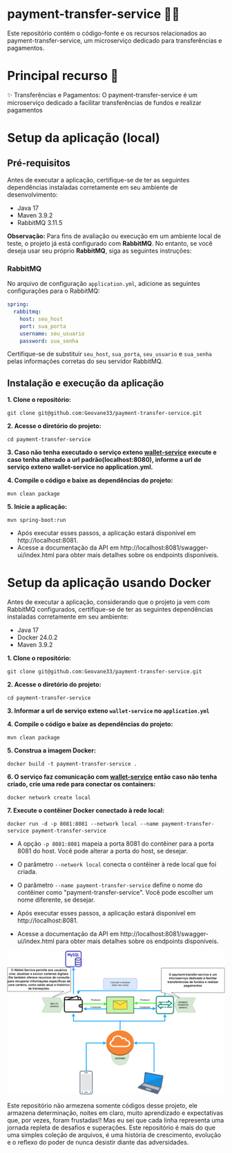 # payment-transfer-service 🏦💸

Este repositório contém o código-fonte e os recursos relacionados ao payment-transfer-service, um microserviço dedicado para transferências e pagamentos.

# Principal recurso 🚀
✨ Transferências e Pagamentos: O payment-transfer-service é um microserviço dedicado a facilitar transferências de fundos e realizar pagamentos

# Setup da aplicação (local)
## Pré-requisitos
Antes de executar a aplicação, certifique-se de ter as seguintes dependências instaladas corretamente em seu ambiente de desenvolvimento:

- Java 17
- Maven 3.9.2
- RabbitMQ 3.11.5

**Observação:** Para fins de avaliação ou execução em um ambiente local de teste, o projeto já está configurado com **RabbitMQ**. No entanto, se você deseja usar seu próprio **RabbitMQ**, siga as seguintes instruções:

### RabbitMQ
No arquivo de configuração  `application.yml`, adicione as seguintes configurações para o RabbitMQ:

```yaml
spring:
  rabbitmq:
    host: seu_host
    port: sua_porta
    username: seu_usuario
    password: sua_senha
```

Certifique-se de substituir `seu_host`, `sua_porta`, `seu_usuario` e `sua_senha` pelas informações corretas do seu servidor RabbitMQ.

## Instalação e execução da aplicação

**1. Clone o repositório:**
```
git clone git@github.com:Geovane33/payment-transfer-service.git
```

**2. Acesse o diretório do projeto:**
```
cd payment-transfer-service
```

**3. Caso não tenha executado o serviço exteno [wallet-service](https://github.com/Geovane33/wallet-service) execute e caso tenha alterado a url padrão(localhost:8080), informe a url de serviço exteno wallet-service no application.yml.**

**4. Compile o código e baixe as dependências do projeto:**
```
mvn clean package
```
**5. Inicie a aplicação:**
```
mvn spring-boot:run
```

- Após executar esses passos, a aplicação estará disponível em http://localhost:8081.
- Acesse a documentação da API em http://localhost:8081/swagger-ui/index.html para obter mais detalhes sobre os endpoints disponíveis.

# Setup da aplicação usando Docker
Antes de executar a aplicação, considerando que o projeto ja vem com RabbitMQ configurados, certifique-se de ter as seguintes dependências instaladas corretamente em seu ambiente:

- Java 17
- Docker 24.0.2
- Maven 3.9.2

**1. Clone o repositório:**
```
git clone git@github.com:Geovane33/payment-transfer-service.git
```

**2. Acesse o diretório do projeto:**
```
cd payment-transfer-service
```
**3. Informar a url de serviço exteno `wallet-service` no `application.yml`** 

**4. Compile o código e baixe as dependências do projeto:**
```
mvn clean package
```

**5. Construa a imagem Docker:**
```
docker build -t payment-transfer-service .
```

**6. O serviço faz comunicação com [wallet-service](https://github.com/Geovane33/wallet-service) então caso não tenha criado, crie uma rede para conectar os containers:**
```
docker network create local
```

**7. Execute o contêiner Docker conectado à rede local:**
```
docker run -d -p 8081:8081 --network local --name payment-transfer-service payment-transfer-service
```
- A opção `-p 8081:8081` mapeia a porta 8081 do contêiner para a porta 8081 do host. Você pode alterar a porta do host, se desejar.
- O parâmetro `--network local` conecta o contêiner à rede local que foi criada.
- O parâmetro `--name payment-transfer-service` define o nome do contêiner como "payment-transfer-service". Você pode escolher um nome diferente, se desejar.

- Após executar esses passos, a aplicação estará disponível em http://localhost:8081.
- Acesse a documentação da API em http://localhost:8081/swagger-ui/index.html para obter mais detalhes sobre os endpoints disponíveis.


![wallet comunicações](wallet.png)

Este repositório não armezena somente códigos desse projeto, ele armazena determinação, noites em claro, muito aprendizado e expectativas que, por vezes, foram frustadas!! Mas eu sei que cada linha representa uma jornada repleta de desafios e superações. Este repositório é mais do que uma simples coleção de arquivos, é uma história de crescimento, evolução e o reflexo do poder de nunca desistir diante das adversidades.
